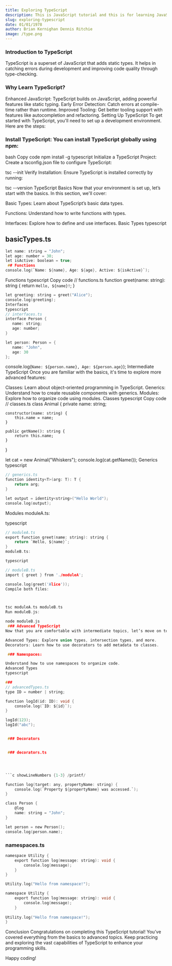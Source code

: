 ```yaml
---
title: Exploring TypeScript
description: This is JavaScript tutorial and this is for learning JavaScript
slug: exploring-typescript 
date: 01/01/1978
author: Brian Kernighan Dennis Ritchie
image: /type.png    
---
```



 ### Introduction to TypeScript
TypeScript is a superset of JavaScript that adds static types. It helps in catching errors during development and improving code quality through type-checking.

 ### Why Learn TypeScript?
Enhanced JavaScript: TypeScript builds on JavaScript, adding powerful features like static typing.
Early Error Detection: Catch errors at compile-time rather than runtime.
Improved Tooling: Get better tooling support with features like autocompletion and refactoring.
Setting Up TypeScript
To get started with TypeScript, you'll need to set up a development environment. Here are the steps:

 ### Install TypeScript: You can install TypeScript globally using npm:

bash
Copy code
npm install -g typescript
Initialize a TypeScript Project: Create a tsconfig.json file to configure TypeScript:


tsc --init
Verify Installation: Ensure TypeScript is installed correctly by running:


tsc --version
TypeScript Basics
Now that your environment is set up, let’s start with the basics. In this section, we'll cover:

Basic Types: Learn about TypeScript’s basic data types.

Functions: Understand how to write functions with types.

Interfaces: Explore how to define and use interfaces.
Basic Types
typescript
 
 ## basicTypes.ts
 ```c showLineNumbers {1-3} /printf/
let name: string = "John";
let age: number = 30;
let isActive: boolean = true;
  ## Functions
console.log(`Name: ${name}, Age: ${age}, Active: ${isActive}`);
```

Functions
typescript
Copy code
// functions.ts
function greet(name: string): string {
    return `Hello, ${name}!`;
}
 

 ```c showLineNumbers {1-3} /printf/
let greeting: string = greet("Alice");
console.log(greeting);
Interfaces
typescript
// interfaces.ts
interface Person {
    name: string;
    age: number;
}

let person: Person = {
    name: "John",
    age: 30
};
```

console.log(`Name: ${person.name}, Age: ${person.age}`);
Intermediate TypeScript
Once you are familiar with the basics, it's time to explore more advanced features:

Classes: Learn about object-oriented programming in TypeScript.
Generics: Understand how to create reusable components with generics.
Modules: Explore how to organize code using modules.
Classes
typescript
Copy code
// classes.ts
class Animal {
    private name: string;

    constructor(name: string) {
        this.name = name;
    }

    public getName(): string {
        return this.name;
    }
}

let cat = new Animal("Whiskers");
console.log(cat.getName());
Generics
typescript
```c showLineNumbers {1-3} /printf/
// generics.ts
function identity<T>(arg: T): T {
    return arg;
}

let output = identity<string>("Hello World");
console.log(output);
```
Modules
moduleA.ts:

typescript
```c showLineNumbers {1-3} /printf/
// moduleA.ts
export function greet(name: string): string {
    return `Hello, ${name}`;
}
moduleB.ts:

typescript

// moduleB.ts
import { greet } from './moduleA';

console.log(greet('Alice'));
Compile both files:



tsc moduleA.ts moduleB.ts
Run moduleB.js:

node moduleB.js
 ### Advanced TypeScript
Now that you are comfortable with intermediate topics, let’s move on to some advanced TypeScript concepts:

Advanced Types: Explore union types, intersection types, and more.
Decorators: Learn how to use decorators to add metadata to classes.

 ### Namespaces: 

Understand how to use namespaces to organize code.
Advanced Types
typescript

### 
// advancedTypes.ts
type ID = number | string;

function logId(id: ID): void {
    console.log(`ID: ${id}`);
}

logId(123);
logId("abc");


 ### Decorators


 ### decorators.ts




```c showLineNumbers {1-3} /printf/

function log(target: any, propertyName: string) {
    console.log(`Property ${propertyName} was accessed.`);
}

class Person {
    @log
    name: string = "John";
}

let person = new Person();
console.log(person.name);

```



 ### namespaces.ts
```c showLineNumbers {1-3} /printf/
namespace Utility {
    export function log(message: string): void {
        console.log(message);
    }
}

Utility.log("Hello from namespace!");

namespace Utility {
    export function log(message: string): void {
        console.log(message);
    }
    
Utility.log("Hello from namespace!");
}
```

Conclusion
Congratulations on completing this TypeScript tutorial! You’ve covered everything from the basics to advanced topics. Keep practicing and exploring the vast capabilities of TypeScript to enhance your programming skills.

Happy coding!

